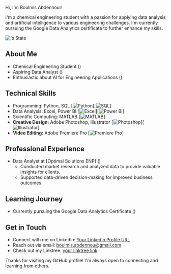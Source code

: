 Hi, I'm Boulmis Abdennour! 

I'm a chemical engineering student with a passion for applying data analysis and artificial intelligence to various engineering challenges. I'm currently pursuing the Google Data Analytics certificate to further enhance my skills.

![<username>'s Stats](https://github-readme-stats.vercel.app/api?username=<username>&theme=vue-dark&show_icons=true&hide_border=true&count_private=true)

##  About Me

* Chemical Engineering Student ()
* Aspiring Data Analyst ()
* Enthusiastic about AI for Engineering Applications ()

##  Technical Skills

* Programming: Python, SQL [![Python](https://img.shields.io/badge/Python-3.x-blue.svg)][![SQL](https://img.shields.io/badge/SQL-latest-brightgreen.svg)]
* Data Analysis: Excel, Power BI [![Excel](https://img.shields.io/badge/Microsoft_Excel-2019-blue.svg)][![Power BI](https://img.shields.io/badge/Power_BI-latest-orange.svg)]
* Scientific Computing: MATLAB [![MATLAB](https://img.shields.io/badge/MATLAB-R2023a-blue.svg)]
* **Creative Design:** Adobe Photoshop, Illustrator [![Photoshop](https://img.shields.io/badge/Adobe_Photoshop-CC-blue.svg)][![Illustrator](https://img.shields.io/badge/Adobe_Illustrator-CC-blue.svg)]
* **Video Editing:** Adobe Premiere Pro [![Premiere Pro](https://img.shields.io/badge/Adobe_Premiere_Pro-CC-blue.svg)]

##  Professional Experience

* Data Analyst at [Optimal Solutions ENP] ()
    * Conducted market research and analyzed data to provide valuable insights for clients.
    * Supported data-driven decision-making for improved business outcomes.

##  Learning Journey

* Currently pursuing the Google Data Analytics Certificate ()

##  Get in Touch

* Connect with me on LinkedIn: [Your LinkedIn Profile URL](https://www.linkedin.com/in/abdennourboulmis/)
* Reach out via email: boulmis.abdennou@gmail.com
* Check out my Linktree: [your linktree link](https://linktr.ee/abdennour_boulmis)

Thanks for visiting my GitHub profile! I'm always open to connecting and learning from others.
